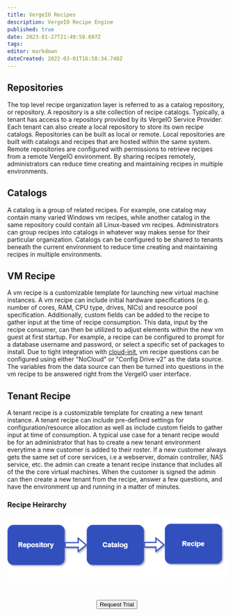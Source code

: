```yaml
---
title: VergeIO Recipes
description: VergeIO Recipe Engine
published: true
date: 2023-01-27T21:49:59.697Z
tags: 
editor: markdown
dateCreated: 2022-03-01T16:58:34.740Z
---
```


## Repositories

The top level recipe organization layer is referred to as a catalog repository, or repository.  A repository is a site collection of recipe catalogs. Typically, a tenant has access to a repository provided by its VergeIO Service Provider. Each tenant can also create a local repository to store its own recipe catalogs.
Repositories can be built as local or remote. Local repositories are built with catalogs and recipes that are hosted within the same system.  Remote repositories are configured with permissions to retrieve recipes from a remote VergeIO environment.  By sharing recipes remotely, administrators can reduce time creating and maintaining recipes in multiple environments.

## Catalogs

A catalog is a group of related recipes. For example, one catalog may contain many varied Windows vm recipes, while another catalog in the same repository could contain all Linux-based vm recipes. Administrators can group recipes into catalogs in whatever way makes sense for their particular organization. Catalogs can be configured to be shared to tenants beneath the current environment to reduce time creating and maintaining recipes in multiple environments.

## VM Recipe
A vm recipe is a customizable template for launching new virtual machine instances. A vm recipe can include initial hardware specifications (e.g. number of cores, RAM, CPU type, drives, NICs) and resource pool specification. Additionally, custom fields can be added to the recipe to gather input at the time of recipe consumption. This data, input by the recipe consumer, can then be utilized to adjust elements within the new vm guest at first startup. For example, a recipe can be configured to prompt for a database username and password, or select a specific set of packages to install. Due to tight integration with [cloud-init](https://cloudinit.readthedocs.io/en/latest/index.html), vm recipe questions can be configured using either "NoCloud" or "Config Drive v2" as the data source. The variables from the data source can then be turned into questions in the vm recipe to be answered right from the VergeIO user interface.

## Tenant Recipe
A tenant recipe is a customizable template for creating a new tenant instance. A tenant recipe can include pre-defined settings for configuration/resource allocation as well as include custom fields to gather input at time of consumption. 
A typical use case for a tenant recipe would be for an administrator that has to create a new tenant environment everytime a new customer is added to their roster. If a new customer always gets the same set of core services, i.e a webserver, domain controller, NAS service, etc. the admin can create a tenant recipe instance that includes all of the the core virtual machines. When the customer is signed the admin can then create a new tenant from the recipe, answer a few questions, and have the environment up and running in a matter of minutes.

### Recipe Heirarchy

![recipe-arch.png](/public/recipe-arch.png)

<br>
<br>
<div style="text-align:center; margin-bottom:5px">
  <a href="https://www.verge.io/test-drive#Demo-Section"><button class="button-cta">Request Trial</button></a>
</div>

